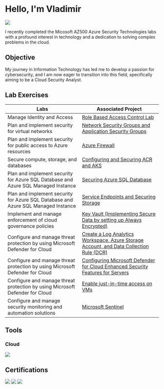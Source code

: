 # Hello, I'm Vladimir
<a href="[https://www.linkedin.com/in/vladimirclifton/]"><img src="https://img.shields.io/badge/-LinkedIn-0072b1?&style=for-the-badge&logo=linkedin&logoColor=white" /></a>

I recently completed the Micosoft AZ500 Azure Security Technologies labs with a profound interest in technology and a dedication to solving complex problems in the cloud.

## Objective
My journey in Information Technology has led me to develop a passion for cybersecurity, and I am now eager to transition into this field, specifically aiming to be a Cloud Security Analyst.

## Lab Exercises
| Labs                                        | Associated Project         |
|-----------------------------------------------|----------------------------|
| Manage Identity and Access          | <a href="Role-Based Access Control">Role Based Access Control Lab</a>|
| Plan and implement security for virtual networks         | <a href="https://github.com/vladc73/Malware-Analysis-Lab">Network Security Groups and Application Security Groups</a>|
| Plan and implement security for public access to Azure resources         | <a href="Azure Firewall">Azure Firewall</a>|
| Secure compute, storage, and databases      | <a href="Configuring and Securing ACR and AKS">Configuring and Securing ACR and AKS</a>|
| Plan and implement security for Azure SQL Database and Azure SQL Managed Instance                  | <a href="https://github.com/vladc73/Identify-and-Remediate-Vulnerabilities-Lab">Securing Azure SQL Database </a>|
| Plan and implement security for Azure SQL Database and Azure SQL Managed Instance      | <a href="https://github.com/vladc73/Identify-and-Remediate-Vulnerabilities-Lab">Service Endpoints and Securing Storage </a>|
| Implement and manage enforcement of cloud governance policies      | <a href="https://github.com/vladc73/Identify-and-Remediate-Vulnerabilities-Lab">Key Vault (Implementing Secure Data by setting up Always Encrypted) </a>|
| Configure and manage threat protection by using Microsoft Defender for Cloud      | <a href="https://github.com/vladc73/Identify-and-Remediate-Vulnerabilities-Lab">Create a Log Analytics Workspace, Azure Storage Account, and Data Collection Rule (DCR)</a>|
| Configure and manage threat protection by using Microsoft Defender for Cloud      | <a href="https://github.com/vladc73/Identify-and-Remediate-Vulnerabilities-Lab">Configuring Microsoft Defender for Cloud Enhanced Security Features for Servers</a>|
|  Configure and manage threat protection by using Microsoft Defender for Cloud      | <a href="https://github.com/vladc73/Identify-and-Remediate-Vulnerabilities-Lab">Enable just-in-time access on VMs</a>|
| Configure and manage security monitoring and automation solutions      | <a href="https://github.com/vladc73/Identify-and-Remediate-Vulnerabilities-Lab">Microsoft Sentinel</a>|

## Tools
### Cloud
<div>
    <img src="https://img.shields.io/badge/-Microsoft Azure-1679A7?&style=for-the-badge&logo=Microsoft&logoColor=white" />
</div>

## Certifications
<div>
<img src="https://img.shields.io/badge/-Cybersecurity_Boot_Camp-007ACC?&style=for-the-badge&logo=ZTM_Academy&logoColor=white" />
<img src="https://img.shields.io/badge/-Google_Data_Analytics-FF0000?&style=for-the-badge&logo=Google&logoColor=white" />
<img src="https://img.shields.io/badge/-AWS_Cloud_Practitioner_Essentials -FF0000?&style=for-the-badge&logo=Amazon&logoColor=black" />
</div>
